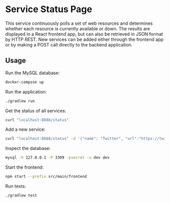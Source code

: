 # Service Status Page

This service continuously polls a set of web resources and determines whether each resource is currently available or down.
The results are displayed in a React frontend app, but can also be retrieved in JSON format by HTTP REST.
New services can be added either through the frontend app or by making a POST call directly to the backend application.

## Usage

Run the MySQL database:

```bash
docker-compose up
```

Run the application:

```bash
./gradlew run
```

Get the status of all services:

```bash
curl "localhost:8888/status"
```

Add a new service:

```bash
curl "localhost:8888/status" -d '{"name": "Twitter", "url":"https://twitter.com"}'
```

Inspect the database:

```bash
mysql -h 127.0.0.1 -P 3309 -psecret -u dev dev
```

Start the frontend:
```bash
npm start --prefix src/main/frontend
```

Run tests:

```bash
./gradlew test
```